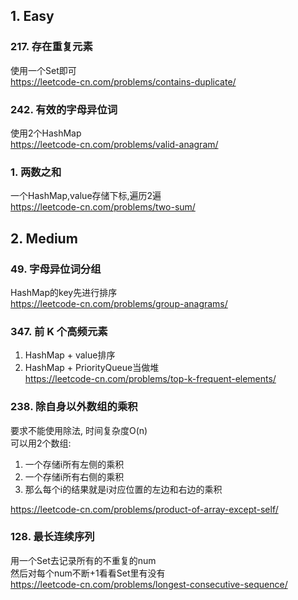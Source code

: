 ## 1. Easy

### 217. 存在重复元素

使用一个Set即可  
https://leetcode-cn.com/problems/contains-duplicate/

### 242. 有效的字母异位词

使用2个HashMap  
https://leetcode-cn.com/problems/valid-anagram/

### 1. 两数之和

一个HashMap,value存储下标,遍历2遍  
https://leetcode-cn.com/problems/two-sum/

## 2. Medium

### 49. 字母异位词分组

HashMap的key先进行排序  
https://leetcode-cn.com/problems/group-anagrams/

### 347. 前 K 个高频元素

1. HashMap + value排序
2. HashMap + PriorityQueue当做堆  
   https://leetcode-cn.com/problems/top-k-frequent-elements/

### 238. 除自身以外数组的乘积

要求不能使用除法,
时间复杂度O(n)  
可以用2个数组:

1. 一个存储i所有左侧的乘积
2. 一个存储i所有右侧的乘积
3. 那么每个i的结果就是i对应位置的左边和右边的乘积

https://leetcode-cn.com/problems/product-of-array-except-self/

### 128. 最长连续序列

用一个Set去记录所有的不重复的num  
然后对每个num不断+1看看Set里有没有  
https://leetcode-cn.com/problems/longest-consecutive-sequence/